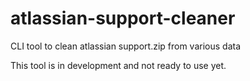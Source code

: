 # atlassian-support-cleaner
CLI tool to clean atlassian support.zip from various data

This tool is in development and not ready to use yet.
